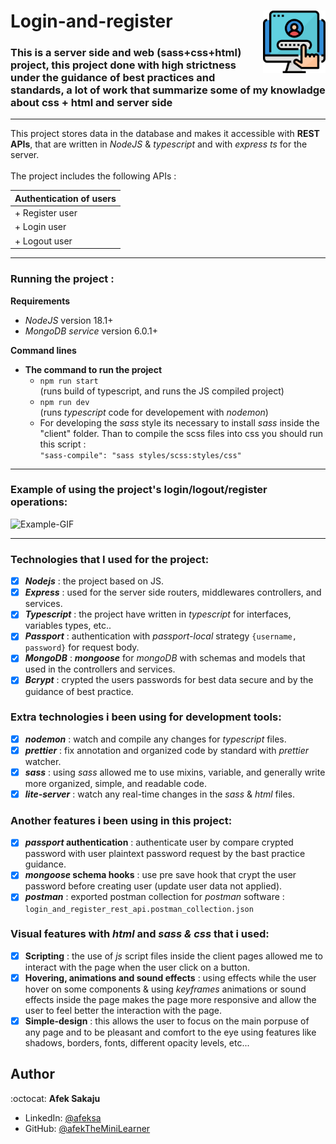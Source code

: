 # Login-and-register <img src="./readme-resources/login-logo.png" width=100px height=100px align="right">

### This is a server side and web (sass+css+html) project, this project done with high strictness under the guidance of best practices and standards, a lot of work that summarize some of my knowladge about css + html and server side<br />

---

This project stores data in the database and makes it accessible with **REST APIs**, that are written in _NodeJS_ & _typescript_ and with _express ts_ for the server. <br /> <br />
The project includes the following APIs :

| Authentication of users  
| ----------------------------------- |
| + Register user |
| + Login user |
| + Logout user | &emsp; - Authentication is required |

---

### **Running the project :**

**Requirements**

-   _NodeJS_ version 18.1+
-   _MongoDB service_ version 6.0.1+

**Command lines**

-   **The command to run the project**
    -   `npm run start`<br /> (runs build of typescript, and runs the JS compiled project)
    -   `npm run dev`<br /> (runs _typescript_ code for developement with _nodemon_)
    -   For developing the _sass_ style its necessary to install _sass_ inside the "client" folder. Than to compile the scss files into css you should run this script :<br />
        `"sass-compile": "sass styles/scss:styles/css"`

---

### **Example of using the project's login/logout/register operations:**

![Example-GIF](./readme-resources/web-gif.gif)

---

### Technologies that I used for the project:

-   [x] _**Nodejs**_ : the project based on JS.
-   [x] _**Express**_ : used for the server side routers, middlewares controllers, and services.
-   [x] _**Typescript**_ : the project have written in _typescript_ for interfaces, variables types, etc..
-   [x] _**Passport**_ : authentication with _passport-local_ strategy `{username, password}` for request body.
-   [x] _**MongoDB**_ : _**mongoose**_ for _mongoDB_ with schemas and models that used in the controllers and services.
-   [x] _**Bcrypt**_ : crypted the users passwords for best data secure and by the guidance of best practice.

### Extra technologies i been using for development tools:

-   [x] _**nodemon**_ : watch and compile any changes for _typescript_ files.
-   [x] _**prettier**_ : fix annotation and organized code by standard with _prettier_ watcher.
-   [x] _**sass**_ : using _sass_ allowed me to use mixins, variable, and generally write more organized, simple, and readable code.
-   [x] _**lite-server**_ : watch any real-time changes in the _sass_ & _html_ files.

### Another features i been using in this project:

-   [x] **_passport_ authentication** : authenticate user by compare crypted password with user plaintext password request by the bast practice guidance.
-   [x] **_mongoose_ schema hooks** : use pre save hook that crypt the user password before creating user (update user data not applied).
-   [x] **_postman_** : exported postman collection for _postman_ software :
        `login_and_register_rest_api.postman_collection.json`

### Visual features with _html_ and _sass & css_ that i used:

-   [x] **Scripting** : the use of _js_ script files inside the client pages allowed me to interact with the page when the user click on a button.
-   [x] **Hovering, animations and sound effects** : using effects while the user hover on some components & using _keyframes_ animations or sound effects inside the page makes the page more responsive and allow the user to feel better the interaction with the page.
-   [x] **Simple-design** : this allows the user to focus on the main porpuse of any page and to be pleasant and comfort to the eye using features like shadows, borders, fonts, different opacity levels, etc...

## Author

:octocat: **Afek Sakaju**

-   LinkedIn: [@afeksa](https://www.linkedin.com/in/afeksa/)
-   GitHub: [@afekTheMiniLearner](https://github.com/afekTheMiniLearner)
